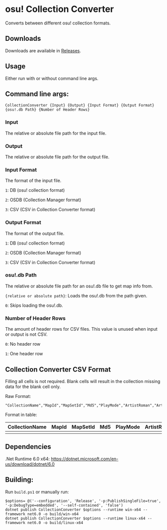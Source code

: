 # osu! Collection Converter

Converts between different osu! collection formats.

## Downloads

Downloads are available in [Releases](https://github.com/Kuuuube/osu_CollectionConverter/releases).

## Usage

Either run with or without command line args.

## Command line args:

```
CollectionConverter {Input} {Output} {Input Format} {Output Format} {osu!.db Path} {Number of Header Rows}
```

### Input

The relative or absolute file path for the input file.

### Output

The relative or absolute file path for the output file.

### Input Format

The format of the input file.

`1`: DB (osu! collection format)

`2`: OSDB (Collection Manager format)

`3`: CSV (CSV in Collection Converter format)

### Output Format

The format of the output file.

`1`: DB (osu! collection format)

`2`: OSDB (Collection Manager format)

`3`: CSV (CSV in Collection Converter format)

### osu!.db Path

The relative or absolute file path for an osu!.db file to get map info from.

`{relative or absolute path}`: Loads the osu!.db from the path given.

`0`: Skips loading the osu!.db.

### Number of Header Rows

The amount of header rows for CSV files. This value is unused when input or output is not CSV.

`0`: No header row

`1`: One header row

## Collection Converter CSV Format

Filling all cells is not required. Blank cells will result in the collection missing data for the blank cell only.

Raw Format:

```
"CollectionName","MapId","MapSetId","Md5","PlayMode","ArtistRoman","ArtistUnicode","TitleRoman","TitleUnicode","DiffName","StarsNomod"
```

Format in table:

| CollectionName | MapId	| MapSetId	| Md5	| PlayMode	| ArtistRoman	| ArtistUnicode	| TitleRoman	| TitleUnicode	| DiffName	| StarsNomod |
| :------------- | :------- | :-------- | ----: |---------: |-------------: |-------------: |-------------: |-------------: |---------: |----------: |
|                |          |           |       |           |               |               |               |               |           |            |

## Dependencies

.Net Runtime 6.0 x64: https://dotnet.microsoft.com/en-us/download/dotnet/6.0

## Building:

Run `build.ps1` or manually run:

```
$options= @('--configuration', 'Release', '-p:PublishSingleFile=true', '-p:DebugType=embedded', '--self-contained', 'false')
dotnet publish CollectionConverter $options --runtime win-x64 --framework net6.0 -o build/win-x64
dotnet publish CollectionConverter $options --runtime linux-x64 --framework net6.0 -o build/linux-x64
```
